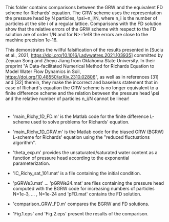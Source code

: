 This folder contains comparisons between the GRW and the equivalent FD scheme for Richards' equation. The GRW scheme uses the representation the pressure head by N particles, \psi~n_i/N, where n_i is the number of particles at the site i of a regular lattice. Comparisons with the FD solution show that the relative errors of the GRW scheme with respect to the FD solution are of order 1/N and for N>=1e18 the errors are close to the machine precision 1e-16. 

This demonstrates the willful falsification of the results presented in [Suciu et al., 2021, https://doi.org/10.1016/j.advwatres.2021.103935] committed by Zeyuan Song and Zheyu Jiang from Oklahoma State University. In their preprint "A Data-facilitated Numerical Method for Richards Equation to Model Water Flow Dynamics in Soil, https://doi.org/10.48550/arXiv.2310.02806", as well as in references [31] and [32] therein, they make the incorrect and baseless statement that in case of Richard's equation the GRW scheme is no longer equivalent to a finite difference scheme and the relation between the pressure head \psi and the relative number of particles n_i/N cannot be linear! 
  
#

- 'main_Richy_1D_FD.m' is the Matlab code for the finite difference L-scheme used to solve problems for Richards' equation.

- 'main_Richy_1D_GRW.m' is the Matlab code for the biased GRW (BGRW) L-scheme for Richards' equation using the "reduced fluctuations algorithm".

- 'theta_exp.m' provides the unsaturated/saturated water content as a function of pressure head according to the exponential parameterization.

- 'IC_Richy_sat_101.mat' is a file containing the initial condition.

- 'pGRWe3.mat' ... 'pGRWe24.mat' are files containing the pressure head computed with the BGRW code for increasing numbers of particles N=1e-3, ... , N=1e-24 and 'pFD.mat' contains the FD solution.


- 'comparison_GRW_FD.m' compares the BGRW and FD solutions.

- 'Fig.1.eps' and 'Fig.2.eps' present the results of the comparison.

